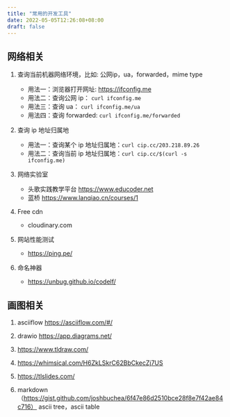 ```yaml
---
title: "常用的开发工具"
date: 2022-05-05T12:26:08+08:00
draft: false 
---
```

## 网络相关
1. 查询当前机器网络环境，比如: 公网ip，ua，forwarded，mime type
   * 用法一：浏览器打开网址: https://ifconfig.me
   * 用法二：查询公网 ip： `curl ifconfig.me`
   * 用法三：查询 ua： `curl ifconfig.me/ua`
   * 用法四：查询 forwarded: `curl ifconfig.me/forwarded`

2. 查询 ip 地址归属地
   * 用法一：查询某个 ip 地址归属地：`curl cip.cc/203.218.89.26`
   * 用法二：查询当前 ip 地址归属地：`curl cip.cc/$(curl -s ifconfig.me)`

3. 网络实验室
   * 头歌实践教学平台 https://www.educoder.net
   * 蓝桥 https://www.lanqiao.cn/courses/1

4. Free cdn  
   * cloudinary.com
   
5. 网站性能测试
   * https://ping.pe/

6. 命名神器  
   * https://unbug.github.io/codelf/


## 画图相关
1. asciiflow
   https://asciiflow.com/#/
2. drawio
   https://app.diagrams.net/

3. https://www.tldraw.com/

4. https://whimsical.com/H6ZkLSkrC62BbCkecZj7US
5. https://tlslides.com/
6. markdown （https://gist.github.com/joshbuchea/6f47e86d2510bce28f8e7f42ae84c716） ascii tree，ascii table


